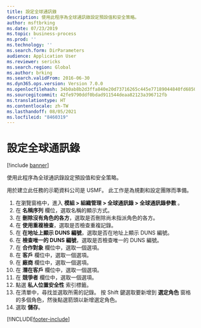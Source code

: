 ```yaml
---
title: 設定全球通訊錄
description: 使用此程序為全球通訊錄設定預設值和安全策略。
author: msftbrking
ms.date: 07/23/2019
ms.topic: business-process
ms.prod: ''
ms.technology: ''
ms.search.form: DirParameters
audience: Application User
ms.reviewer: sericks
ms.search.region: Global
ms.author: brking
ms.search.validFrom: 2016-06-30
ms.dyn365.ops.version: Version 7.0.0
ms.openlocfilehash: 34b0ab8b2d3ffa840e20d73716265c445e77189044840fd6850c5bffb3e3365b
ms.sourcegitcommit: 42fe9790ddf0bdad911544deaa82123a396712fb
ms.translationtype: HT
ms.contentlocale: zh-TW
ms.lasthandoff: 08/05/2021
ms.locfileid: "8460319"
---
```

# <a name="configure-the-global-address-book"></a>設定全球通訊錄

[!include [banner](../../includes/banner.md)]

使用此程序為全球通訊錄設定預設值和安全策略。 

用於建立此任務的示範資料公司是 USMF。 此工作是為規劃和設定團隊而準備。

1. 在瀏覽窗格中，進入 **模組 > 組織管理 > 全球通訊錄 > 全球通訊錄參數** 。
2. 在 **名稱序列** 欄位，選取名稱的顯示方式。
3. 在 **刪除沒有角色的各方**，選取是否刪除尚未指派角色的各方。
4. 在 **使用重複檢查**，選取是否檢查重複記錄。
5. 在 **在地址上顯示 DUNS 編號**，選取是否在地址上顯示 DUNS 編號。
6. 在 **檢查唯一的 DUNS 編號**，選取是否檢查唯一的 DUNS 編號。
7. 在 **合作對象** 欄位中，選取一個選項。
8. 在 **客戶** 欄位中，選取一個選項。
9. 在 **廠商** 欄位中，選取一個選項。
10. 在 **潛在客戶** 欄位中，選取一個選項。
11. 在 **競爭者** 欄位中，選取一個選項。
12. 點選 **私人位置安全性** 索引標籤。
13. 在清單中，尋找並選取所需的記錄。 按 Shift 鍵選取要新增到 **選定角色** 窗格的多個角色，然後點選箭頭以新增選定角色。  
14. 選取 **儲存**。



[!INCLUDE[footer-include](../../../../includes/footer-banner.md)]